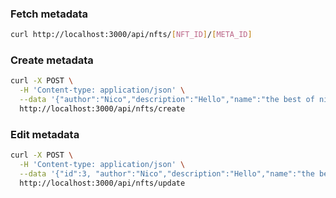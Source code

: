 ### Fetch metadata

```bash
curl http://localhost:3000/api/nfts/[NFT_ID]/[META_ID]
```

### Create metadata

```bash
curl -X POST \
  -H 'Content-type: application/json' \
  --data '{"author":"Nico","description":"Hello","name":"the best of nico","owner":"0xf39Fd6e51aad88F6F4ce6aB8827279cffFb92266","backgroundId":1}' \
  http://localhost:3000/api/nfts/create
```

### Edit metadata

```bash
curl -X POST \
  -H 'Content-type: application/json' \
  --data '{"id":3, "author":"Nico","description":"Hello","name":"the best of nico","owner":"0xf39Fd6e51aad88F6F4ce6aB8827279cffFb92266","backgroundId":1}' \
  http://localhost:3000/api/nfts/update
```
